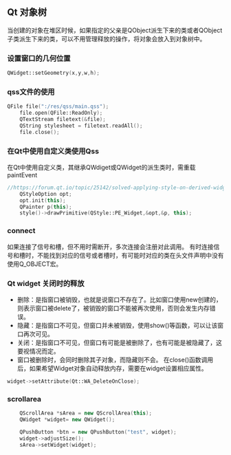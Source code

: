 ## Qt 对象树
当创建的对象在堆区时候，如果指定的父亲是QObject派生下来的类或者QObject子类派生下来的类，可以不用管理释放的操作，将对象会放入到对象树中。


### 设置窗口的几何位置
```cpp
QWidget::setGeometry(x,y,w,h);
```
### qss文件的使用
```cpp
QFile file(":/res/qss/main.qss");
    file.open(QFile::ReadOnly);
    QTextStream filetext(&file);
    QString stylesheet = filetext.readAll();
    file.close();
```
### 在Qt中使用自定义类使用Qss
在Qt中使用自定义类，其继承QWdiget或QWidget的派生类时，需重载paintEvent
```cpp
//https://forum.qt.io/topic/25142/solved-applying-style-on-derived-widget-with-custom-property-failes
    QStyleOption opt;
    opt.init(this);
    QPainter p(this);
    style()->drawPrimitive(QStyle::PE_Widget,&opt,&p, this);
```


### connect

如果连接了信号和槽，但不用时需断开，多次连接会注册对此调用。
有时连接信号和槽时，不能找到对应的信号或者槽时，有可能时对应的类在头文件声明中没有使用Q_OBJECT宏。
### Qt widget 关闭时的释放

 - 删除：是指窗口被销毁，也就是说窗口不存在了。比如窗口使用new创建的，则表示窗口被delete了，被销毁的窗口不能被再次使用，否则会发生内存错误。
 - 隐藏：是指窗口不可见，但窗口并未被销毁，使用show()等函数，可以让该窗口再次可见。
 - 关闭：是指窗口不可见，但窗口有可能是被删除了，也有可能是被隐藏了，这要视情况而定。
 - 窗口被删除时，会同时删除其子对象，而隐藏则不会。
在close()函数调用后，如果希望Widget对象自动释放内存，需要在widget设置相应属性。
```cpp
widget->setAttribute(Qt::WA_DeleteOnClose);
```


### scrollarea
```cpp
    QScrollArea *sArea = new QScrollArea(this);
    QWidget *widget= new QWidget();

    QPushButton *btn = new QPushButton("test", widget);
    widget->adjustSize();
    sArea->setWidget(widget);
```